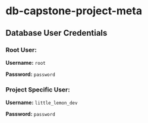 # db-capstone-project-meta








## Database User Credentials


### Root User:

**Username:** `root`

**Password:** `password`


### Project Specific User:

**Username:** `little_lemon_dev`

**Password:** `password`